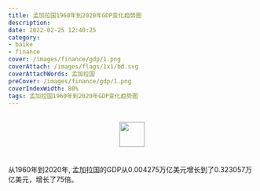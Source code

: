 ```yaml
---
title: 孟加拉国1960年到2020年GDP变化趋势图
description: 
date: 2022-02-25 12:40:25
category:
- baike
- finance
cover: /images/finance/gdp/1.png
coverAttach: /images/flags/1x1/bd.svg
coverAttachWords: 孟加拉国
preCover: /images/finance/gdp/1.png
coverIndexWidth: 80%
tags: 孟加拉国1960年到2020年GDP变化趋势图
---
```




<script src="/assets/js/charts/chart.js"></script>

<div style="text-align: center; margin: 30px 0; ">
    <img src="/images/flags/1x1/bd.svg" style="width: 50px; border: 1px solid #cccccc; ">
</div>

<div style="width: 98%; margin: 0 0 35px 0; ">
    <canvas id="myChart"></canvas>
</div>

<div>
<p class="paragraph">从1960年到2020年, 孟加拉国的GDP从0.004275万亿美元增长到了0.323057万亿美元，增长了75倍。</p>
</div>

<script>

    const dataGdp = {
        labels: [1960, 1961, 1962, 1963, 1964, 1965, 1966, 1967, 1968, 1969, 1970, 1971, 1972, 1973, 1974, 1975, 1976, 1977, 1978, 1979, 1980, 1981, 1982, 1983, 1984, 1985, 1986, 1987, 1988, 1989, 1990, 1991, 1992, 1993, 1994, 1995, 1996, 1997, 1998, 1999, 2000, 2001, 2002, 2003, 2004, 2005, 2006, 2007, 2008, 2009, 2010, 2011, 2012, 2013, 2014, 2015, 2016, 2017, 2018, 2019, 2020],
        datasets: [{
            label: '(万亿美元)  •  即刻编程  •  cn.hongkezhang.com',
            backgroundColor: 'rgb(0 0 128)',
            borderColor: 'rgb(0 0 128)',
            data: [0.004275, 0.004818, 0.005081, 0.005319, 0.005386, 0.005907, 0.006440, 0.007254, 0.007484, 0.008471, 0.008993, 0.008752, 0.006288, 0.008087, 0.012512, 0.019448, 0.010117, 0.009651, 0.013282, 0.015565, 0.018138, 0.020250, 0.018525, 0.017609, 0.018921, 0.022278, 0.021774, 0.024298, 0.026579, 0.028782, 0.031598, 0.030957, 0.031709, 0.033167, 0.033769, 0.037940, 0.046438, 0.048244, 0.049985, 0.051271, 0.053370, 0.053991, 0.054724, 0.060159, 0.065109, 0.069443, 0.071819, 0.079612, 0.091631, 0.102478, 0.115279, 0.128638, 0.133356, 0.149990, 0.172885, 0.195079, 0.221415, 0.249711, 0.274039, 0.302571, 0.323057],
            barPercentage: 0.3
        }]
    };

    const config = {
        type: 'line',
        data: dataGdp,
        options: {
            series: [
                {
                    barWidth: '20%'
                }
            ]
        }
    };

    const myChart = new Chart(
        document.getElementById('myChart'),
        config
    );
</script>
